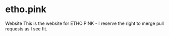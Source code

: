 # etho.pink
Website
This is the website for ETHO.PINK - I reserve the right to merge pull requests as I see fit.
